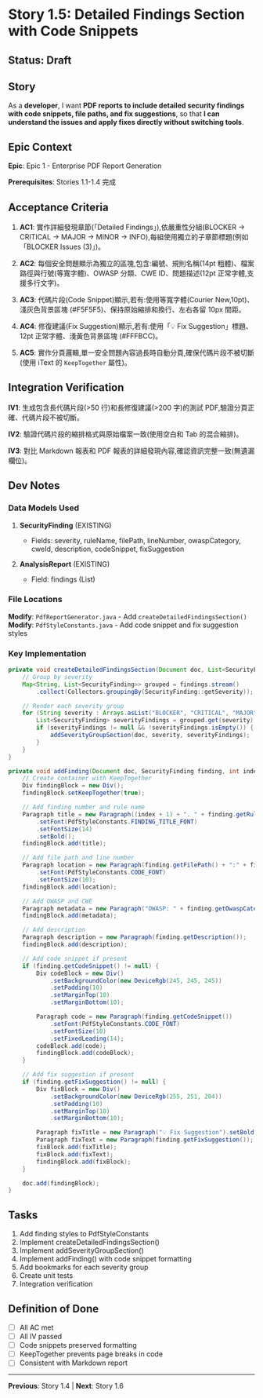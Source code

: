 # Story 1.5: Detailed Findings Section with Code Snippets

<!-- Source: docs/prd-pdf-enhancement/epic-1-enterprise-pdf-report-generation.md -->

## Status: Draft

## Story

As a **developer**,
I want **PDF reports to include detailed security findings with code snippets, file paths, and fix suggestions**,
so that **I can understand the issues and apply fixes directly without switching tools**.

## Epic Context

**Epic**: Epic 1 - Enterprise PDF Report Generation

**Prerequisites**: Stories 1.1-1.4 完成

## Acceptance Criteria

1. **AC1**: 實作詳細發現章節(「Detailed Findings」),依嚴重性分組(BLOCKER → CRITICAL → MAJOR → MINOR → INFO),每組使用獨立的子章節標題(例如「BLOCKER Issues (3)」)。

2. **AC2**: 每個安全問題顯示為獨立的區塊,包含:編號、規則名稱(14pt 粗體)、檔案路徑與行號(等寬字體)、OWASP 分類、CWE ID、問題描述(12pt 正常字體,支援多行文字)。

3. **AC3**: 代碼片段(Code Snippet)顯示,若有:使用等寬字體(Courier New,10pt)、淺灰色背景區塊 (#F5F5F5)、保持原始縮排和換行、左右各留 10px 間距。

4. **AC4**: 修復建議(Fix Suggestion)顯示,若有:使用「💡 Fix Suggestion」標題、12pt 正常字體、淺黃色背景區塊 (#FFFBCC)。

5. **AC5**: 實作分頁邏輯,單一安全問題內容過長時自動分頁,確保代碼片段不被切斷(使用 iText 的 `KeepTogether` 屬性)。

## Integration Verification

**IV1**: 生成包含長代碼片段(>50 行)和長修復建議(>200 字)的測試 PDF,驗證分頁正確、代碼片段不被切斷。

**IV2**: 驗證代碼片段的縮排格式與原始檔案一致(使用空白和 Tab 的混合縮排)。

**IV3**: 對比 Markdown 報表和 PDF 報表的詳細發現內容,確認資訊完整一致(無遺漏欄位)。

## Dev Notes

### Data Models Used

1. **SecurityFinding** (EXISTING)
   - Fields: severity, ruleName, filePath, lineNumber, owaspCategory, cweId, description, codeSnippet, fixSuggestion

2. **AnalysisReport** (EXISTING)
   - Field: findings (List<SecurityFinding>)

### File Locations

**Modify**: `PdfReportGenerator.java` - Add `createDetailedFindingsSection()`
**Modify**: `PdfStyleConstants.java` - Add code snippet and fix suggestion styles

### Key Implementation

```java
private void createDetailedFindingsSection(Document doc, List<SecurityFinding> findings) {
    // Group by severity
    Map<String, List<SecurityFinding>> grouped = findings.stream()
        .collect(Collectors.groupingBy(SecurityFinding::getSeverity));

    // Render each severity group
    for (String severity : Arrays.asList("BLOCKER", "CRITICAL", "MAJOR", "MINOR", "INFO")) {
        List<SecurityFinding> severityFindings = grouped.get(severity);
        if (severityFindings != null && !severityFindings.isEmpty()) {
            addSeverityGroupSection(doc, severity, severityFindings);
        }
    }
}

private void addFinding(Document doc, SecurityFinding finding, int index) {
    // Create container with KeepTogether
    Div findingBlock = new Div();
    findingBlock.setKeepTogether(true);

    // Add finding number and rule name
    Paragraph title = new Paragraph((index + 1) + ". " + finding.getRuleName())
        .setFont(PdfStyleConstants.FINDING_TITLE_FONT)
        .setFontSize(14)
        .setBold();
    findingBlock.add(title);

    // Add file path and line number
    Paragraph location = new Paragraph(finding.getFilePath() + ":" + finding.getLineNumber())
        .setFont(PdfStyleConstants.CODE_FONT)
        .setFontSize(10);
    findingBlock.add(location);

    // Add OWASP and CWE
    Paragraph metadata = new Paragraph("OWASP: " + finding.getOwaspCategory() + " | CWE: " + finding.getCweId());
    findingBlock.add(metadata);

    // Add description
    Paragraph description = new Paragraph(finding.getDescription());
    findingBlock.add(description);

    // Add code snippet if present
    if (finding.getCodeSnippet() != null) {
        Div codeBlock = new Div()
            .setBackgroundColor(new DeviceRgb(245, 245, 245))
            .setPadding(10)
            .setMarginTop(10)
            .setMarginBottom(10);

        Paragraph code = new Paragraph(finding.getCodeSnippet())
            .setFont(PdfStyleConstants.CODE_FONT)
            .setFontSize(10)
            .setFixedLeading(14);
        codeBlock.add(code);
        findingBlock.add(codeBlock);
    }

    // Add fix suggestion if present
    if (finding.getFixSuggestion() != null) {
        Div fixBlock = new Div()
            .setBackgroundColor(new DeviceRgb(255, 251, 204))
            .setPadding(10)
            .setMarginTop(10)
            .setMarginBottom(10);

        Paragraph fixTitle = new Paragraph("💡 Fix Suggestion").setBold();
        Paragraph fixText = new Paragraph(finding.getFixSuggestion());
        fixBlock.add(fixTitle);
        fixBlock.add(fixText);
        findingBlock.add(fixBlock);
    }

    doc.add(findingBlock);
}
```

## Tasks

1. Add finding styles to PdfStyleConstants
2. Implement createDetailedFindingsSection()
3. Implement addSeverityGroupSection()
4. Implement addFinding() with code snippet formatting
5. Add bookmarks for each severity group
6. Create unit tests
7. Integration verification

## Definition of Done

- [ ] All AC met
- [ ] All IV passed
- [ ] Code snippets preserved formatting
- [ ] KeepTogether prevents page breaks in code
- [ ] Consistent with Markdown report

---

**Previous**: Story 1.4 | **Next**: Story 1.6
